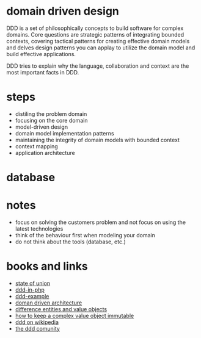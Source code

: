 # domain driven design

DDD is a set of philosophically concepts to build software for complex domains.
Core questions are strategic patterns of integrating bounded contexts, covering tactical patterns for creating effective domain models and delves design patterns you can applay to utilize the domain model and build effective applications.

DDD tries to explain why the language, collaboration and context are the most important facts in DDD.

# steps

* distiling the problem domain
* focusing on the core domain
* model-driven design
* domain model implementation patterns
* maintaining the integrity of domain models with bounded context
* context mapping
* application architecture

# database

# notes

* focus on solving the customers problem and not focus on using the latest technologies
* think of the behaviour first when modeling your domain
* do not think about the tools (database, etc.)

# books and links

* [state of union](https://github.com/PhpFriendsOfDdd/state-of-the-union)
* [ddd-in-php](https://gitub.com/dddinphp)
* [ddd-example](http://blog.mirkosertic.de/architecturedesign/dddexample)
* [doman driven architecture](http://www.opentaps.org/docs/index.php/Domain_Driven_Architecture)
* [difference entities and value objects](http://culttt.com/2014/04/30/difference-entities-value-objects/)
* [how to keep a complex value object immutable](http://stackoverflow.com/questions/7405278/ddd-how-to-keep-a-complex-value-object-immutable)
* [ddd on wikipedia](https://en.wikipedia.org/wiki/Domain-driven_design)
* [the ddd comunity](http://www.domaindrivendesign.org/)
